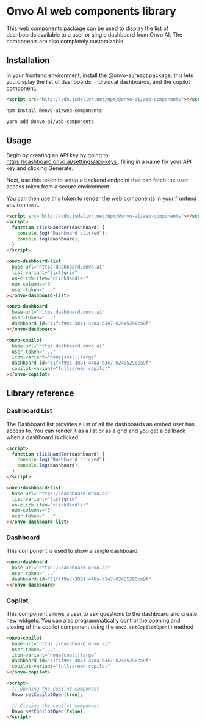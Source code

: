 # Onvo AI web components library

This web components package can be used to display the list of dashboards available to a user or single dashboard from Onvo AI. The components are also completely customizable.

## Installation

In your frontend environment, install the @onvo-ai/react package, this lets you display the list of dashboards, individual dashboards, and the copilot component.

```html
<script src="http://cdn.jsdelivr.net/npm/@onvo-ai/web-components"></script>
```

```sh
npm install @onvo-ai/web-components
```

```sh
yarn add @onvo-ai/web-components
```

## Usage

Begin by creating an API key by going to https://dashboard.onvo.ai/settings/api-keys , filling in a name for your API key and clicking Generate.

Next, use this token to setup a backend endpoint that can fetch the user access token from a secure environment.

You can then use this token to render the web components in your frontend environment.

```html
<script src="http://cdn.jsdelivr.net/npm/@onvo-ai/web-components"></script>
<script>
  function clickHandler(dashboard) {
    console.log("Dashboard clicked");
    console.log(dashboard);
  }
</script>

<onvo-dashboard-list
  base-url="https:dashboard.onvo.ai"
  list-variant="list|grid"
  on-click-item="clickHandler"
  num-columns="3"
  user-token="..."
></onvo-dashboard-list>

<onvo-dashboard
  base-url="https:dashboard.onvo.ai"
  user-token="..."
  dashboard-id="31f4f9ec-3881-448a-b3e7-02485290ca9f"
></onvo-dashboard>

<onvo-copilot
  base-url="https:dashboard.onvo.ai"
  user-token="..."
  icon-variant="none|small|large"
  dashboard-id="31f4f9ec-3881-448a-b3e7-02485290ca9f"
  copilot-variant="fullscreen|copilot"
></onvo-copilot>
```

## Library reference

### Dashboard List

The Dashboard list provides a list of all the dashboards an embed user has access to. You can render it as a list or as a grid and you get a callback when a dashboard is clicked.

```html
<script>
  function clickHandler(dashboard) {
    console.log("Dashboard clicked");
    console.log(dashboard);
  }
</script>

<onvo-dashboard-list
  base-url="https://dashboard.onvo.ai"
  list-variant="list|grid"
  on-click-item="clickHandler"
  num-columns="3"
  user-token="..."
></onvo-dashboard-list>
```

### Dashboard

This component is used to show a single dashboard.

```html
<onvo-dashboard
  base-url="https://dashboard.onvo.ai"
  user-token="..."
  dashboard-id="31f4f9ec-3881-448a-b3e7-02485290ca9f"
></onvo-dashboard>
```

### Copilot

This component allows a user to ask questions to the dashboard and create new widgets. You can also programmatically control the opening and closing of the copilot component using the `Onvo.setCopilotOpen()` method

```html
<onvo-copilot
  base-url="https://dashboard.onvo.ai"
  user-token="..."
  icon-variant="none|small|large"
  dashboard-id="31f4f9ec-3881-448a-b3e7-02485290ca9f"
  copilot-variant="fullscreen|copilot"
></onvo-copilot>

<script>
  // Opening the copilot component
  Onvo.setCopilotOpen(true);

  // Closing the copilot component
  Onvo.setCopilotOpen(false);
</script>
```
